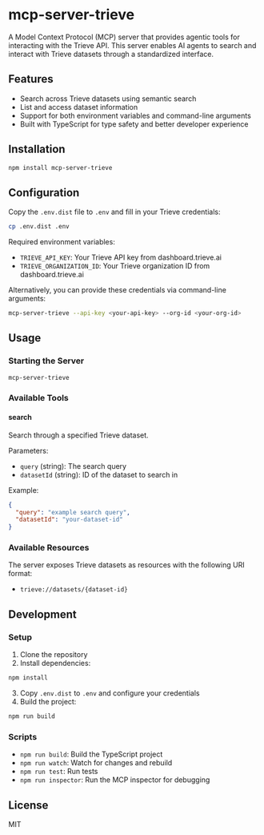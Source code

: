 # mcp-server-trieve

A Model Context Protocol (MCP) server that provides agentic tools for interacting with the Trieve API. This server enables AI agents to search and interact with Trieve datasets through a standardized interface.

## Features

- Search across Trieve datasets using semantic search
- List and access dataset information
- Support for both environment variables and command-line arguments
- Built with TypeScript for type safety and better developer experience

## Installation

```bash
npm install mcp-server-trieve
```

## Configuration

Copy the `.env.dist` file to `.env` and fill in your Trieve credentials:

```bash
cp .env.dist .env
```

Required environment variables:
- `TRIEVE_API_KEY`: Your Trieve API key from dashboard.trieve.ai
- `TRIEVE_ORGANIZATION_ID`: Your Trieve organization ID from dashboard.trieve.ai

Alternatively, you can provide these credentials via command-line arguments:
```bash
mcp-server-trieve --api-key <your-api-key> --org-id <your-org-id>
```

## Usage

### Starting the Server

```bash
mcp-server-trieve
```

### Available Tools

#### search
Search through a specified Trieve dataset.

Parameters:
- `query` (string): The search query
- `datasetId` (string): ID of the dataset to search in

Example:
```json
{
  "query": "example search query",
  "datasetId": "your-dataset-id"
}
```

### Available Resources

The server exposes Trieve datasets as resources with the following URI format:
- `trieve://datasets/{dataset-id}`

## Development

### Setup

1. Clone the repository
2. Install dependencies:
```bash
npm install
```
3. Copy `.env.dist` to `.env` and configure your credentials
4. Build the project:
```bash
npm run build
```

### Scripts

- `npm run build`: Build the TypeScript project
- `npm run watch`: Watch for changes and rebuild
- `npm run test`: Run tests
- `npm run inspector`: Run the MCP inspector for debugging

## License

MIT
